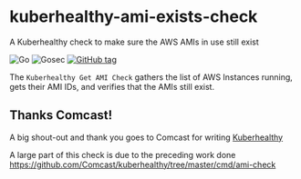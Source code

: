 # kuberhealthy-ami-exists-check
A Kuberhealthy check to make sure the AWS AMIs in use still exist

![Go](https://github.com/mtougeron/kuberhealthy-ami-exists-check/workflows/Go/badge.svg) ![Gosec](https://github.com/mtougeron/kuberhealthy-ami-exists-check/workflows/Gosec/badge.svg) [![GitHub tag](https://img.shields.io/github/tag/mtougeron/kuberhealthy-ami-exists-check.svg)](https://github.com/mtougeron/kuberhealthy-ami-exists-check/tags/)

The `Kuberhealthy Get AMI Check` gathers the list of AWS Instances running, gets their AMI IDs, and verifies that the AMIs still exist.

## Thanks Comcast!

A big shout-out and thank you goes to Comcast for writing [Kuberhealthy](https://github.com/Comcast/kuberhealthy)

A large part of this check is due to the preceding work done https://github.com/Comcast/kuberhealthy/tree/master/cmd/ami-check
